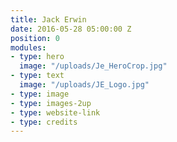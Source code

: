 ```yaml
---
title: Jack Erwin
date: 2016-05-28 05:00:00 Z
position: 0
modules:
- type: hero
  image: "/uploads/Je_HeroCrop.jpg"
- type: text
  image: "/uploads/JE_Logo.jpg"
- type: image
- type: images-2up
- type: website-link
- type: credits
---
```


